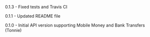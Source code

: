 0.1.3
	- Fixed tests and Travis CI

0.1.1
    - Updated README file

0.1.0
    - Initial API version supporting Mobile Money and Bank Transfers (Tonnie)